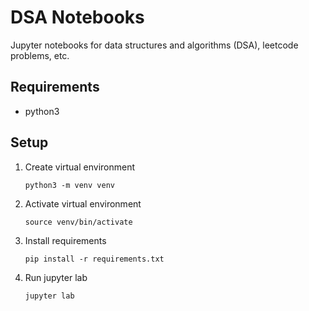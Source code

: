 # DSA Notebooks

Jupyter notebooks for data structures and algorithms (DSA), leetcode problems, etc.

## Requirements
- python3

## Setup

1. Create virtual environment

   ```
   python3 -m venv venv
   ```

2. Activate virtual environment

   ```
   source venv/bin/activate
   ```

3. Install requirements

   ```
   pip install -r requirements.txt
   ```

4. Run jupyter lab

   ```
   jupyter lab
   ```